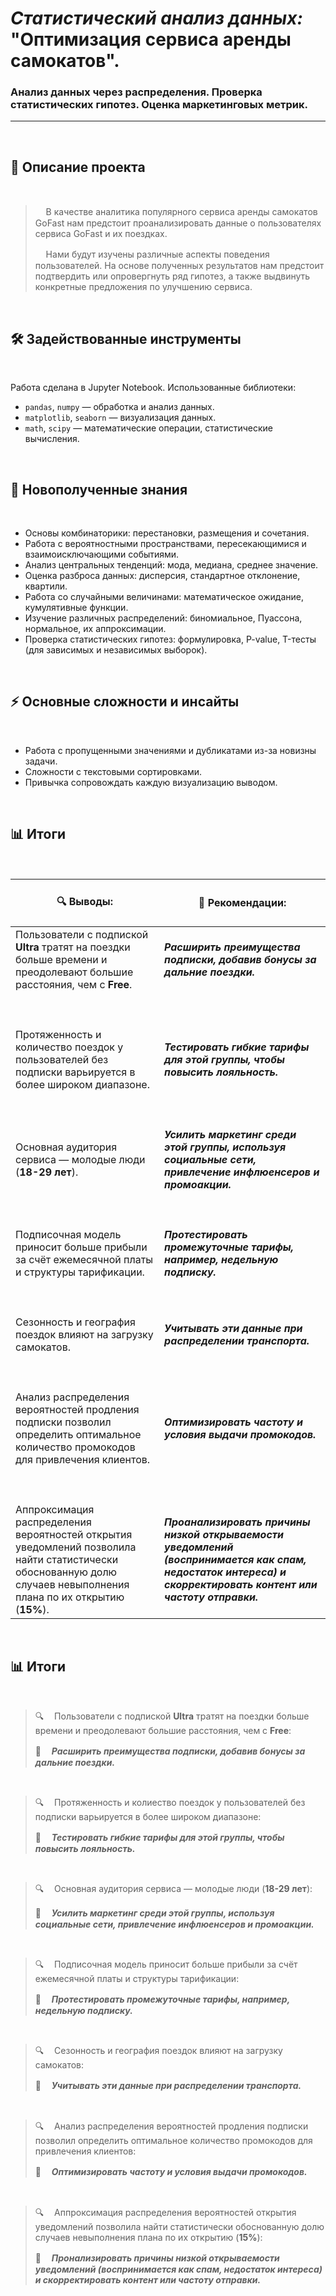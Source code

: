 # _Статистический анализ данных:_ <br>"Оптимизация сервиса аренды самокатов".
### Анализ данных через распределения. Проверка статистических гипотез. Оценка маркетинговых метрик.
 

***
<br>


## 📌 Описание проекта

<br>


> ᅠ В качестве аналитика популярного сервиса аренды самокатов GoFast нам предстоит проанализировать данные о пользователях сервиса GoFast и их поездках.
>
> ᅠ Нами будут изучены различные аспекты поведения пользователей. На основе полученных результатов нам предстоит подтвердить или опровергнуть ряд гипотез, а также выдвинуть конкретные предложения по улучшению сервиса.

<br>

## 🛠 Задействованные инструменты

<br>

Работа сделана в Jupyter Notebook. Использованные библиотеки:
- `pandas`, `numpy` — обработка и анализ данных.
- `matplotlib`, `seaborn` — визуализация данных.
- `math`, `scipy` — математические операции, статистические вычисления.

<br>

## 🎯 Новополученные знания

<br>

- Основы комбинаторики: перестановки, размещения и сочетания.
- Работа с вероятностными пространствами, пересекающимися и взаимоисключающими событиями.
- Анализ центральных тенденций: мода, медиана, среднее значение.
- Оценка разброса данных: дисперсия, стандартное отклонение, квартили.
- Работа со случайными величинами: математическое ожидание, кумулятивные функции.
- Изучение различных распределений: биномиальное, Пуассона, нормальное, их аппроксимации.
- Проверка статистических гипотез: формулировка, P-value, T-тесты (для зависимых и независимых выборок).

<br>

## ⚡ Основные сложности и инсайты

<br>

- Работа с пропущенными значениями и дубликатами из-за новизны задачи.
- Сложности с текстовыми сортировками.
- Привычка сопровождать каждую визуализацию выводом.

<br>

## 📊 Итоги <br>

<br>

| <br> 🔍 **Выводы:** <br><br> | <br> 🎯 **Рекомендации:** <br><br> |
|-----------------------------------------------------------------------------------------------------------------------|-----------------------------------------------------------------------------------------------------------------------|
|  Пользователи с подпиской __Ultra__ тратят на поездки больше времени и преодолевают большие расстояния, чем с __Free__.  |  ___Расширить преимущества подписки, добавив бонусы за дальние поездки.___ |ᅠ ᅠ ᅠ ᅠ ᅠ ᅠ ᅠ ᅠ ᅠ ᅠ ᅠ ᅠ ᅠ ᅠ ᅠ ᅠ ᅠ ᅠ ᅠ ᅠ ᅠ ᅠ ᅠ ᅠ ᅠ ᅠ ᅠ ᅠ ᅠ ᅠ ᅠ ᅠ ᅠ ᅠ ᅠ ᅠ ᅠ ᅠ ᅠ ᅠ ᅠ ᅠ ᅠ ᅠ 
|ᅠ ᅠ ᅠ ᅠ ᅠ ᅠ ᅠ ᅠ ᅠ ᅠ ᅠ ᅠ ᅠ ᅠ ᅠ ᅠ ᅠ ᅠ ᅠ ᅠ ᅠ ᅠ |ᅠ ᅠ ᅠ ᅠ ᅠ ᅠ ᅠ ᅠ ᅠ ᅠ ᅠ ᅠ ᅠ ᅠ ᅠ ᅠ ᅠ ᅠ ᅠ ᅠ ᅠ ᅠ |
|  Протяженность и количество поездок у пользователей без подписки варьируется в более широком диапазоне.  |  ___Тестировать гибкие тарифы для этой группы, чтобы повысить лояльность.___ |
|ᅠ ᅠ ᅠ ᅠ ᅠ ᅠ ᅠ ᅠ ᅠ ᅠ ᅠ ᅠ ᅠ ᅠ ᅠ ᅠ ᅠ ᅠ ᅠ ᅠ ᅠ ᅠ |ᅠ ᅠ ᅠ ᅠ ᅠ ᅠ ᅠ ᅠ ᅠ ᅠ ᅠ ᅠ ᅠ ᅠ ᅠ ᅠ ᅠ ᅠ ᅠ ᅠ ᅠ ᅠ |
|  Основная аудитория сервиса — молодые люди (__18-29 лет__).  |  ___Усилить маркетинг среди этой группы, используя социальные сети, привлечение инфлюенсеров и промоакции.___ |
|ᅠ ᅠ ᅠ ᅠ ᅠ ᅠ ᅠ ᅠ ᅠ ᅠ ᅠ ᅠ ᅠ ᅠ ᅠ ᅠ ᅠ ᅠ ᅠ ᅠ ᅠ ᅠ |ᅠ ᅠ ᅠ ᅠ ᅠ ᅠ ᅠ ᅠ ᅠ ᅠ ᅠ ᅠ ᅠ ᅠ ᅠ ᅠ ᅠ ᅠ ᅠ ᅠ ᅠ ᅠ |
|  Подписочная модель приносит больше прибыли за счёт ежемесячной платы и структуры тарификации.  |  ___Протестировать промежуточные тарифы, например, недельную подписку.___ |
|ᅠ ᅠ ᅠ ᅠ ᅠ ᅠ ᅠ ᅠ ᅠ ᅠ ᅠ ᅠ ᅠ ᅠ ᅠ ᅠ ᅠ ᅠ ᅠ ᅠ ᅠ ᅠ |ᅠ ᅠ ᅠ ᅠ ᅠ ᅠ ᅠ ᅠ ᅠ ᅠ ᅠ ᅠ ᅠ ᅠ ᅠ ᅠ ᅠ ᅠ ᅠ ᅠ ᅠ ᅠ |
|  Сезонность и география поездок влияют на загрузку самокатов.  |  ___Учитывать эти данные при распределении транспорта.___ |
|ᅠ ᅠ ᅠ ᅠ ᅠ ᅠ ᅠ ᅠ ᅠ ᅠ ᅠ ᅠ ᅠ ᅠ ᅠ ᅠ ᅠ ᅠ ᅠ ᅠ ᅠ ᅠ |ᅠ ᅠ ᅠ ᅠ ᅠ ᅠ ᅠ ᅠ ᅠ ᅠ ᅠ ᅠ ᅠ ᅠ ᅠ ᅠ ᅠ ᅠ ᅠ ᅠ ᅠ ᅠ |
|  Анализ распределения вероятностей продления подписки позволил определить оптимальное количество промокодов для привлечения клиентов.  |  ___Оптимизировать частоту и условия выдачи промокодов.___ |
|ᅠ ᅠ ᅠ ᅠ ᅠ ᅠ ᅠ ᅠ ᅠ ᅠ ᅠ ᅠ ᅠ ᅠ ᅠ ᅠ ᅠ ᅠ ᅠ ᅠ ᅠ ᅠ |ᅠ ᅠ ᅠ ᅠ ᅠ ᅠ ᅠ ᅠ ᅠ ᅠ ᅠ ᅠ ᅠ ᅠ ᅠ ᅠ ᅠ ᅠ ᅠ ᅠ ᅠ ᅠ |
|  Аппроксимация распределения вероятностей открытия уведомлений позволила найти статистически обоснованную долю случаев невыполнения плана по их открытию (__15%__).  |  ___Проанализировать причины низкой открываемости уведомлений (воспринимается как спам, недостаток интереса) и скорректировать контент или частоту отправки.___ |

<br>


























## 📊 Итоги

<br>

> 🔍ᅠ  Пользователи с подпиской __Ultra__ тратят на поездки больше времени и преодолевают большие расстояния, чем с __Free__:<br>
>
> 🎯ᅠ  ___Расширить преимущества подписки, добавив бонусы за дальние поездки.___
<br>

> 🔍ᅠ  Протяженность и колиество  поездок у пользователей без подписки варьируется в более широком диапазоне:<br>
>
> 🎯ᅠ  ___Тестировать гибкие тарифы для этой группы, чтобы повысить лояльность.___
<br>

> 🔍ᅠ  Основная аудитория сервиса — молодые люди (__18-29 лет__):<br>
>
> 🎯ᅠ  ___Усилить маркетинг среди этой группы, используя социальные сети, привлечение инфлюенсеров и промоакции.___
<br>

> 🔍ᅠ  Подписочная модель приносит больше прибыли за счёт ежемесячной платы и структуры тарификации:<br>
>
> 🎯ᅠ  ___Протестировать промежуточные тарифы, например, недельную подписку.___
<br>

> 🔍ᅠ  Сезонность и география поездок влияют на загрузку самокатов:<br>
>
> 🎯ᅠ  ___Учитывать эти данные при распределении транспорта.___
<br>

> 🔍ᅠ  Анализ распределения вероятностей продления подписки позволил определить оптимальное количество промокодов для привлечения клиентов:<br>
>
> 🎯ᅠ  ___Оптимизировать частоту и условия выдачи промокодов.___
<br>

> 🔍ᅠ  Аппроксимация распределения вероятностей открытия уведомлений позволила найти статистически обоснованную долю случаев невыполнения плана по их открытию (__15%__):<br>
>
> 🎯ᅠ  ___Пронализировать причины низкой открываемости уведомлений (воспринимается как спам, недостаток интереса) и скорректировать контент или частоту отправки.___


